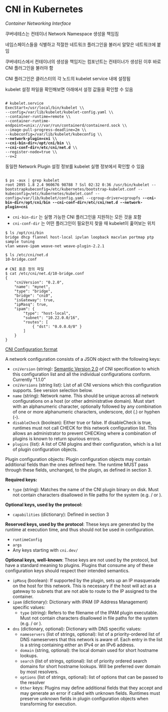 # CNI in Kubernetes
_Container Networking Interface_

쿠버네테스는 컨테이너 Network Namespace 생성을 책임짐

네임스페이스들을 식별하고 적절한 네트워크 플러그인을 불러서 알맞은 네트워크에 붙임

쿠버네티스에서 컨테이너의 생성을 책임지는 컴포넌트는 컨테이너가 생성된 이후 바로 CNI 플러그인을 불러야 함

CNI 플러그인은 클러스터의 각 노드의 kubelet service 내에 설정됨

kubelet 설정 파일을 확인해보면 아래에서 설정 값들을 확인할 수 있음 

<pre><code lang="bash">
# kubelet.service
ExecStart=/usr/local/bin/kubelet \\
--config=/var/lib/kubelet/kubelet-config.yaml \\
--container-runtime=remote \\
--container-runtime-endpoint=unix:///var/run/containerd/containerd.sock \\
--image-pull-progress-deadline=2m \\
--kubeconfig=/var/lib/kubelet/kubeconfig \\
<b>--network-plugin=cni \\
--cni-bin-dir=/opt/cni/bin \\
--cni-conf-dir=/etc/cni/net.d</b> \\
--register-node=true \\
--v=2
</code></pre>

동일한 Network Plugin 설정 정보를 kubelet 실행 정보에서 확인할 수 있음

<pre><code lang="bash">
$ ps -aux | grep kubelet
root 2095 1.8 2.4 960676 98788 ? Ssl 02:32 0:36 /usr/bin/kubelet --bootstrapkubeconfig=/etc/kubernetes/bootstrap-kubelet.conf --kubeconfig=/etc/kubernetes/kubelet.conf --
config=/var/lib/kubelet/config.yaml --cgroup-driver=cgroupfs <b>--cni-bin-dir=/opt/cni/bin --cni-conf-dir=/etc/cni/net.d --network-plugin=cni</b>
</code></pre>

- `cni-bin-dir` 는 실행 가능한 CNI 플러그인을 지원하는 모든 것을 포함
- `cni-conf-dir` 는 어떤 플러그인이 필요한지 찾을 때 kubelet이 훑어보는 위치   

```
$ ls /opt/cni/bin
bridge dhcp flannel host-local ipvlan loopback macvlan portmap ptp sample tuning
vlan weave-ipam weave-net weave-plugin-2.2.1

$ ls /etc/cni/net.d
10-bridge.conf

# CNI 표준 정의 파일
$ cat /etc/cni/net.d/10-bridge.conf
{
    "cniVersion": "0.2.0",
    "name": "mynet",
    "type": "bridge",
    "bridge": "cni0",
    "isGateway": true,
    "ipMasq": true,
    "ipam": {
        "type": "host-local",
        "subnet": "10.22.0.0/16",
        "routes": [
            { "dst": "0.0.0.0/0" }
        ]
    }
}
```

[CNI Configuration format](https://github.com/containernetworking/cni/blob/main/SPEC.md)

A network configuration consists of a JSON object with the following keys:

- `cniVersion` (string): [Semantic Version 2.0](https://semver.org/) of CNI specification to which this configuration list and all the individual configurations conform. Currently "1.1.0"
- `cniVersions` (string list): List of all CNI versions which this configuration supports. See version selection below.
- `name` (string): Network name. This should be unique across all network configurations on a host (or other administrative domain). Must start with an alphanumeric character, optionally followed by any combination of one or more alphanumeric characters, underscore, dot (.) or hyphen (-).
- `disableCheck` (boolean): Either true or false. If disableCheck is true, runtimes must not call CHECK for this network configuration list. This allows an administrator to prevent CHECKing where a combination of plugins is known to return spurious errors.
- `plugins` (list): A list of CNI plugins and their configuration, which is a list of plugin configuration objects.

Plugin configuration objects:
Plugin configuration objects may contain additional fields than the ones defined here. The runtime MUST pass through these fields, unchanged, to the plugin, as defined in section 3.

**Required keys:**

- `type` (string): Matches the name of the CNI plugin binary on disk. Must not contain characters disallowed in file paths for the system (e.g. / or \).

**Optional keys, used by the protocol:**

- `capabilities` (dictionary): Defined in section 3

**Reserved keys, used by the protocol**: These keys are generated by the runtime at execution time, and thus should not be used in configuration.

- `runtimeConfig`
- `args`
- Any keys starting with `cni.dev/`

**Optional keys, well-known**: These keys are not used by the protocol, but have a standard meaning to plugins. Plugins that consume any of these configuration keys should respect their intended semantics.

- `ipMasq` (boolean): If supported by the plugin, sets up an IP masquerade on the host for this network. This is necessary if the host will act as a gateway to subnets that are not able to route to the IP assigned to the container.
- `ipam` (dictionary): Dictionary with IPAM (IP Address Management) specific values:
  - `type` (string): Refers to the filename of the IPAM plugin executable. Must not contain characters disallowed in file paths for the system (e.g. / or \).
- `dns` (dictionary, optional): Dictionary with DNS specific values:
  - `nameservers` (list of strings, optional): list of a priority-ordered list of DNS nameservers that this network is aware of. Each entry in the list is a string containing either an IPv4 or an IPv6 address.
  - `domain` (string, optional): the local domain used for short hostname lookups.
  - `search` (list of strings, optional): list of priority ordered search domains for short hostname lookups. Will be preferred over domain by most resolvers.
  - `options` (list of strings, optional): list of options that can be passed to the resolver
  - `Other` keys: Plugins may define additional fields that they accept and may generate an error if called with unknown fields. Runtimes must preserve unknown fields in plugin configuration objects when transforming for execution.